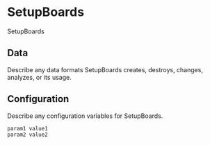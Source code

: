 # SetupBoards

SetupBoards

## Data

Describe any data formats SetupBoards creates, destroys, changes, analyzes, or its usage.




## Configuration

Describe any configuration variables for SetupBoards.

```
param1 value1
param2 value2
```
